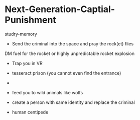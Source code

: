 # Next-Generation-Captial-Punishment
studry-memory

- Send the criminal into the space and pray the rock(et) flies

DM fuel for the rocket or highly unpredictable rocket explosion

- Trap you in VR

- tesseract  prison (you cannot even find the entrance)

-

- feed you to wild animals like wolfs

- create a person with same identity and replace the criminal

- human centipede
